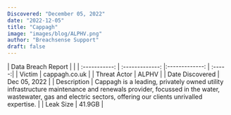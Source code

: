 ```yaml
---
Discovered: "December 05, 2022"
date: "2022-12-05"
title: "Cappagh"
image: "images/blog/ALPHV.png"
author: "Breachsense Support"
draft: false
---
```


| Data Breach Report           |              | 
| :-----------: | :-------------:     |:-------------:    | :-----:|
| Victim      | cappagh.co.uk      | 
| Threat Actor      | ALPHV      | 
| Date Discovered      | Dec 05, 2022      | 
| Description      | Cappagh is a leading, privately owned utility infrastructure maintenance and renewals provider, focussed in the water, wastewater, gas and electric sectors, offering our clients unrivalled expertise.      | 
| Leak Size      | 41.9GB      | 

